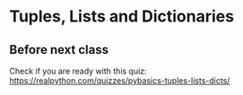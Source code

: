 # Tuples, Lists and Dictionaries







## Before next class

Check if you are ready with this quiz: https://realpython.com/quizzes/pybasics-tuples-lists-dicts/